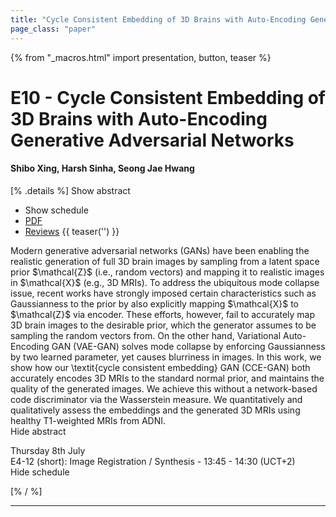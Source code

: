 ```yaml
---
title: "Cycle Consistent Embedding of 3D Brains with Auto-Encoding Generative Adversarial Networks"
page_class: "paper"
---
```


{% from "_macros.html" import presentation, button, teaser %}

# E10 - Cycle Consistent Embedding of 3D Brains with Auto-Encoding Generative Adversarial Networks

#### Shibo Xing, Harsh Sinha, Seong Jae Hwang

[% .details %]
<a class="toggle_visibility" data-selector=".abstract" data-level="3">Show abstract</a>
- <a class="toggle_visibility" data-selector=".schedule" data-level="3">Show schedule</a>
- <a href="https://openreview.net/pdf?id=jgBzGIG-kB">PDF</a>
- <a href="https://openreview.net/forum?id=jgBzGIG-kB">Reviews</a>
{{ teaser('') }}

<p>
    <span class="abstract">
        Modern generative adversarial networks (GANs) have been enabling the realistic generation of full 3D brain images by sampling from a latent space prior $\mathcal{Z}$ (i.e., random vectors) and mapping it to realistic images in $\mathcal{X}$ (e.g., 3D MRIs). To address the ubiquitous mode collapse issue, recent works have strongly imposed certain characteristics such as Gaussianness to the prior by also explicitly mapping $\mathcal{X}$ to $\mathcal{Z}$ via encoder. These efforts, however, fail to accurately map 3D brain images to the desirable prior, which the generator assumes to be sampling the random vectors from. On the other hand, Variational Auto-Encoding GAN (VAE-GAN) solves mode collapse by enforcing Gaussianness by two learned parameter, yet causes blurriness in images. In this work, we show how our \textit{cycle consistent embedding} GAN (CCE-GAN) both accurately encodes 3D MRIs to the standard normal prior, and maintains the quality of the generated images. We achieve this without a network-based code discriminator via the Wasserstein measure. We quantitatively and qualitatively assess the embeddings and the generated 3D MRIs using healthy T1-weighted MRIs from ADNI.
        <br>
        <span class="actions"><a class="toggle_visibility" data-level="2">Hide abstract</a></span>
    </span>
</p>

<p>
    <span class="schedule">
         Thursday 8th July<br>E4-12 (short): Image Registration / Synthesis - 13:45 - 14:30 (UCT+2)
        <br>
        <span class="actions"><a class="toggle_visibility" data-level="2">Hide schedule</a></span>
    </span>
</p>

[% / %]


---

